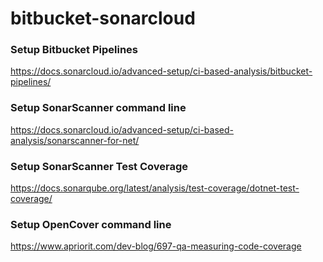 # bitbucket-sonarcloud

### Setup Bitbucket Pipelines
https://docs.sonarcloud.io/advanced-setup/ci-based-analysis/bitbucket-pipelines/

### Setup SonarScanner command line
https://docs.sonarcloud.io/advanced-setup/ci-based-analysis/sonarscanner-for-net/

### Setup SonarScanner Test Coverage
https://docs.sonarqube.org/latest/analysis/test-coverage/dotnet-test-coverage/

### Setup OpenCover command line
https://www.apriorit.com/dev-blog/697-qa-measuring-code-coverage
